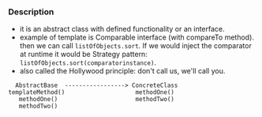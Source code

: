 ### Description

- it is an abstract class with defined functionality or an interface.
- example of template is Comparable interface (with compareTo method). then we can call `listOfObjects.sort`.
If we would inject the comparator at runtime it would be Strategy pattern: `listOfObjects.sort(comparatorinstance)`. 
- also called the Hollywood principle: don't call us, we'll call you. 


```
  AbstractBase  -----------------> ConcreteClass
templateMethod()                    methodOne() 
   methodOne()                      methodTwo()
   methodTwo()
```